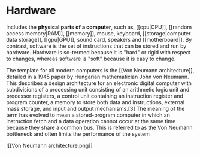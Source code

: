 # Hardware

Includes the **physical parts of a computer**, such as, [[cpu|CPU]], [[random access memory|RAM]], [[memory]], mouse, keyboard, [[storage|computer data storage]], [[gpu|GPU]], sound card, speakers and [[motherboard]].
By contrast, software is the set of instructions that can be stored and run by hardware. Hardware is so-termed because it is "hard" or rigid with respect to changes, whereas software is "soft" because it is easy to change.

The template for all modern computers is the [[Von Neumann architecture]], detailed in a 1945 paper by Hungarian mathematician John von Neumann. This describes a design architecture for an electronic digital computer with subdivisions of a processing unit consisting of an arithmetic logic unit and processor registers, a control unit containing an instruction register and program counter, a memory to store both data and instructions, external mass storage, and input and output mechanisms.[3] The meaning of the term has evolved to mean a stored-program computer in which an instruction fetch and a data operation cannot occur at the same time because they share a common bus. This is referred to as the Von Neumann bottleneck and often limits the performance of the system


![[Von Neumann architecture.png]]